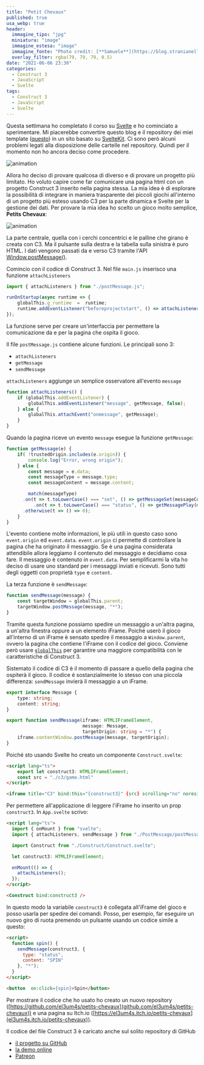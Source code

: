 ```yaml
---
title: "Petit Chevaux"
published: true
usa_webp: true
header:
  immagine_tipo: "jpg"
  miniatura: "image"
  immagine_estesa: "image"
  immagine_fonte: "Photo credit: [**Samuele**](https://blog.stranianelli.com/)"
  overlay_filter: rgba(79, 79, 79, 0.5)
date: "2021-06-06 23:30"
categories:
  - Construct 3
  - JavaScript
  - Svelte
tags:
  - Construct 3
  - JavaScript
  - Svelte
---
```


Questa settimana ho completato il corso su [Svelte](https://svelte.dev/) e ho cominciato a sperimentare. Mi piacerebbe convertire questo blog e il repository dei miei template ([questo](https://github.com/el3um4s/construct-demo)) in un sito basato su [SvelteKit](https://kit.svelte.dev/). Ci sono però alcuni problemi legati alla disposizione delle cartelle nel repository. Quindi per il momento non ho ancora deciso come procedere.

![animation](https://raw.githubusercontent.com/el3um4s/strani-anelli-blog/master/_posts/2021/2021-06-06-petits-chevaux/showcase-c3-projects.gif)

Allora ho deciso di provare qualcosa di diverso e di provare un progetto più limitato. Ho voluto capire come far comunicare una pagina html con un progetto Construct 3 inserito nella pagina stessa. La mia idea è di esplorare la possibilità di integrare in maniera trasparente dei piccoli giochi all'interno di un progetto più esteso usando C3 per la parte dinamica e Svelte per la gestione dei dati. Per provare la mia idea ho scelto un gioco molto semplice, **Petits Chevaux**:

![animation](https://raw.githubusercontent.com/el3um4s/strani-anelli-blog/master/_posts/2021/2021-06-06-petits-chevaux/animation.gif)

La parte centrale, quella con i cerchi concentrici e le palline che girano è creata con C3. Ma il pulsante sulla destra e la tabella sulla sinistra è puro HTML. I dati vengono passati da e verso C3 tramite l'API [Window.postMessage()](https://developer.mozilla.org/en-US/docs/Web/API/Window/postMessage).

Comincio con il codice di Construct 3. Nel file `main.js` inserisco una funzione `attachListeners`

```js
import { attachListeners } from "./postMessage.js";

runOnStartup(async runtime => {
	globalThis.g_runtime  =  runtime;
	runtime.addEventListener("beforeprojectstart", () => attachListeners());
});
```
La funzione serve per creare un'interfaccia per permettere la comunicazione da e per la pagina che ospita il gioco.

Il file `postMessage.js` contiene alcune funzioni. Le principali sono 3:

- `attachListeners`
- `getMessage`
- `sendMessage`

`attachListeners` aggiunge un semplice osservatore all'evento `message`

```js
function attachListeners() {
	if (globalThis.addEventListener) {
		globalThis.addEventListener("message", getMessage, false);
	} else {
		globalThis.attachEvent("onmessage", getMessage);
	}
}
```

Quando la pagina riceve un evento `message` esegue la funzione `getMessage`:

```js
function getMessage(e) {
	if( !trustedOrigin.includes(e.origin)) {
		console.log("Error, wrong origin");
	} else {
		const message = e.data;
		const messageType = message.type;
		const messageContent = message.content;

		match(messageType)
      .on(t => t.toLowerCase() === "set", () => getMessageSet(messageContent))
		  .on(t => t.toLowerCase() === "status", () => getMessagePlay(messageContent))
      .otherwise(t => () => 0);
	}
}
```

L'evento contiene molte informazioni, le più utili in questo caso sono `event.origin` ed `event.data`. `event.origin` ci permette di controllare la pagina che ha originato il messaggio. Se è una pagina considerata attendibile allora leggiamo il contenuto del messaggio e decidiamo cosa fare. Il messaggio è contenuto in `event.data`. Per semplificarmi la vita ho deciso di usare uno standard per i messaggi inviati e ricevuti. Sono tutti degli oggetti con proprietà `type` e `content`. 

La terza funzione è `sendMessage`:

```js
function sendMessage(message) {
	const targetWindow = globalThis.parent;
	targetWindow.postMessage(message, "*");
}
```

Tramite questa funzione possiamo spedire un messaggio a un'altra pagina, a un'altra finestra oppure a un elemento iFrame. Poiché userò il gioco all'interno di un iFrame è sensato spedire il messaggio a `Window.parent`, ovvero la pagina che contiene l'iFrame con il codice del gioco. Conviene però usare [`globalThis`](https://developer.mozilla.org/en-US/docs/Web/JavaScript/Reference/Global_Objects/globalThis) per garantire una maggiore compatibilità con le caratteristiche di Construct 3.

Sistemato il codice di C3 è il momento di passare a quello della pagina che ospiterà il gioco. Il codice é sostanzialmente lo stesso con una piccola differenza: `sendMessage` invierà il messaggio a un iFrame.

```ts
export interface Message {
    type: string;
    content: string;
}

export function sendMessage(iframe: HTMLIFrameElement, 
                            message: Message, 
                            targetOrigin: string = "*") {
    iframe.contentWindow.postMessage(message, targetOrigin);
}
```

Poiché sto usando Svelte ho creato un componente `Construct.svelte`:

```html
<script lang="ts">
    export let construct3: HTMLIFrameElement;
    const src = "./c3/game.html"
</script>

<iframe title="C3" bind:this="{construct3}" {src} scrolling="no" noresize="noresize" /> 
```

Per permettere all'applicazione di leggere l'iFrame ho inserito un prop `construct3`. In `App.svelte` scrivo:

```html
<script lang="ts">
  import { onMount } from "svelte";
  import { attachListeners, sendMessage } from "./PostMessage/postMessage";

  import Construct from "./Construct/Construct.svelte";

  let construct3: HTMLIFrameElement;

  onMount(() => {
    attachListeners();
  });
</script>

<Construct bind:construct3 />
```

In questo modo la variabile `construct3` è collegata all'iFrame del gioco e posso usarla per spedire dei comandi. Posso, per esempio, far eseguire un nuovo giro di ruota premendo un pulsante usando un codice simile a questo:

```html
<script>
  function spin() {
    sendMessage(construct3, {
      type: "status",
      content: "SPIN"
    }, "*");
  }
</script>

<button  on:click={spin}>Spin</button>
```

Per mostrare il codice che ho usato ho creato un nuovo repository ([https://github.com/el3um4s/petits-chevaux](github.com/el3um4s/petits-chevaux)) e una pagina su Itch.io ([https://el3um4s.itch.io/petits-chevaux](el3um4s.itch.io/petits-chevaux)).

Il codice del file Construct 3 è caricato anche sul solito repository di GitHub

- [il progetto su GitHub](https://github.com/el3um4s/construct-demo)
- [la demo online](https://el3um4s.github.io/petits-chevaux/)
- [Patreon](https://www.patreon.com/el3um4s)